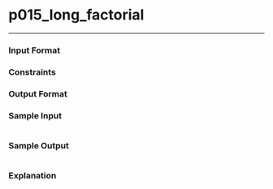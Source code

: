 # p015_long_factorial
---

### Input Format 

### Constraints

### Output Format 

### Sample Input
```
```
### Sample Output
```
```
### Explanation

